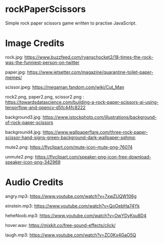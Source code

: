 # rockPaperScissors
Simple rock paper scissors game written to practise JavaScript.

# Image Credits
rock.jpg: https://www.buzzfeed.com/ryanschocket2/18-times-the-rock-was-the-funniest-person-on-twitter  

paper.jpg: https://www.jetsetter.com/magazine/quarantine-toilet-paper-memes/  

scissor.jpeg: https://megaman.fandom.com/wiki/Cut_Man  

rock2.png, paper2.png, scissor2.png : https://towardsdatascience.com/building-a-rock-paper-scissors-ai-using-tensorflow-and-opencv-d5fc44fc8222  

background3.jpg: https://www.istockphoto.com/illustrations/background-of-rock-paper-scissors  

background4.jpg: https://www.wallpaperflare.com/three-rock-paper-scissor-hand-signs-green-background-dark-wallpaper-sqhmq;  

mute2.png: https://flyclipart.com/mute-icon-mute-png-76074  

unmute2.png: https://flyclipart.com/speaker-png-icon-free-download-speaker-icon-png-342969  

# Audio Credits
angry.mp3: https://www.youtube.com/watch?v=7xwZUQW106g  

einstein.mp3: https://www.youtube.com/watch?v=QoOebHa74Yk  

heheNoob.mp3: https://www.youtube.com/watch?v=OwYDyKsu8D4  

hover.wav: https://mixkit.co/free-sound-effects/click/  

laugh.mp3: https://www.youtube.com/watch?v=ZC0Kx4GaO5Q  